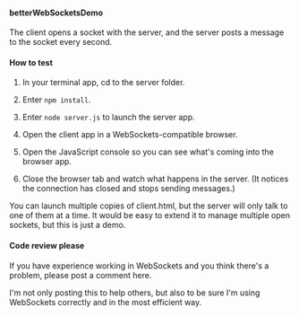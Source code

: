 #### betterWebSocketsDemo

The client opens a socket with the server, and the server posts a message to the socket every second.

#### How to test

1. In your terminal app, cd to the server folder.

2. Enter <code>npm install</code>. 

3. Enter <code>node server.js</code> to launch the server app.

4. Open the client app in a WebSockets-compatible browser.

5. Open the JavaScript console so you can see what's coming into the browser app.

6. Close the browser tab and watch what happens in the server. (It notices the connection has closed and stops sending messages.)

You can launch multiple copies of client.html, but the server will only talk to one of them at a time. It would be easy to extend it to manage multiple open sockets, but this is just a demo. 

#### Code review please

If you have experience working in WebSockets and you think there's a problem, please post a comment here. 

I'm not only posting this to help others, but also to be sure I'm using WebSockets correctly and in the most efficient way.

